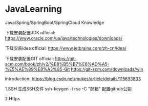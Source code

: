 # JavaLearning
Java/Spring/SpringBoot/SpringCloud Knowledge

下载安装配置JDK
official:
https://www.oracle.com/ua/java/technologies/downloads/

下载安装idea
official:
https://www.jetbrains.com/zh-cn/idea/

下载安装配置GIT
official:
https://git-scm.com/book/zh/v2/%E8%B5%B7%E6%AD%A5-%E5%AE%89%E8%A3%85-Git
https://git-scm.com/downloads/win

introduction:
https://blog.csdn.net/mukes/article/details/115693833

1.SSH
生成SSH文件
ssh-keygen -t rsa -C "邮箱"
配置github公钥

2.Https
